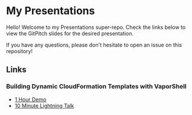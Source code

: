 # My Presentations

Hello! Welcome to my Presentations super-repo. Check the links below to view the GitPitch slides for the desired presentation.

If you have any questions, please don't hesitate to open an issue on this repository!

## Links

### Building Dynamic CloudFormation Templates with VaporShell

* [1 Hour Demo](https://gitpitch.com/scrthq/Presentations/master?p=VaporShell/DynamicTemplates/1hr)
* [10 Minute Lightning Talk](https://gitpitch.com/scrthq/Presentations/master?p=VaporShell/DynamicTemplates/10min)
